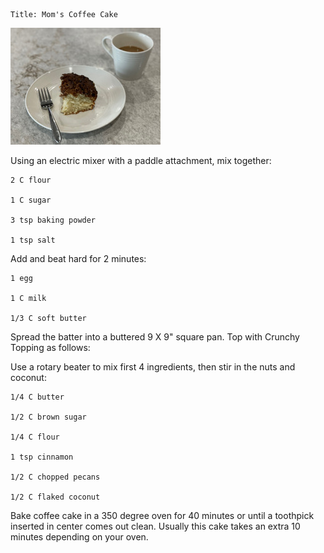 ~~~ recipe-info
Title: Mom's Coffee Cake
~~~

![Mom's Coffee Cake](../images/MomsCoffeeCake.jpg "Mom's Coffee Cake")

Using an electric mixer with a paddle attachment, mix together:

~~~ recipe-ingredients
2 C flour

1 C sugar

3 tsp baking powder

1 tsp salt
~~~

Add and beat hard for 2 minutes:

~~~ recipe-ingredients
1 egg

1 C milk

1/3 C soft butter
~~~

Spread the batter into a buttered 9 X 9" square pan. Top with Crunchy Topping as follows:

Use a rotary beater to mix first 4 ingredients, then stir in the nuts and coconut:

~~~ recipe-ingredients
1/4 C butter

1/2 C brown sugar

1/4 C flour

1 tsp cinnamon

1/2 C chopped pecans

1/2 C flaked coconut
~~~

Bake coffee cake in a 350 degree oven for 40 minutes or until a toothpick inserted in center comes
out clean. Usually this cake takes an extra 10 minutes depending on your oven.
